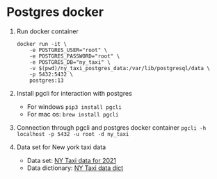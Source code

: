 # Postgres docker

1. Run docker container
    ```
    docker run -it \
        -e POSTGRES_USER="root" \
        -e POSTGRES_PASSWORD="root" \
        -e POSTGRES_DB="ny_taxi" \
        -v $(pwd)/ny_taxi_postgres_data:/var/lib/postgresql/data \
        -p 5432:5432 \
        postgres:13
    ```

2. Install pgcli for interaction with postgres 
    - For windows `pip3 install pgcli`
    - For mac os: `brew install pgcli`

3. Connection through pgcli and postgres docker container `pgcli -h localhost -p 5432 -u root -d ny_taxi`

4. Data set for New york taxi data
    - Data set: [NY Taxi data for 2021](https://d37ci6vzurychx.cloudfront.net/trip-data/yellow_tripdata_2021-01.parquet)
    - Data dictionary: [NY Taxi data dict](https://www.nyc.gov/assets/tlc/downloads/pdf/data_dictionary_trip_records_yellow.pdf)
